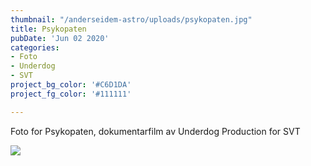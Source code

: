 ```yaml
---
thumbnail: "/anderseidem-astro/uploads/psykopaten.jpg"
title: Psykopaten 
pubDate: 'Jun 02 2020'
categories:
- Foto
- Underdog
- SVT
project_bg_color: '#C6D1DA'
project_fg_color: '#111111'

---
```

Foto for Psykopaten, dokumentarfilm av Underdog Production for SVT

![](/anderseidem-astro/uploads/psykopaten.jpg)